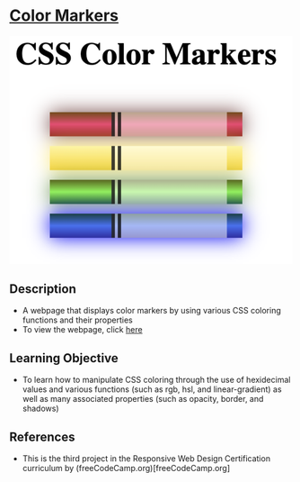 # [Color Markers](https://vincentz-42.github.io/freecodecamp/ColorMarkers/)
[![Color Markers](colormarker.png)](#)

## Description
* A webpage that displays color markers by using various CSS coloring functions and their properties 
* To view the webpage, click [here](https://vincentz-42.github.io/freecodecamp/ColorMarkers/)


## Learning Objective
* To learn how to manipulate CSS coloring through the use of hexidecimal values and various functions (such as rgb, hsl, and linear-gradient) as well as many associated properties (such as opacity, border, and shadows)

## References
* This is the third project in the Responsive Web Design Certification curriculum by (freeCodeCamp.org)[freeCodeCamp.org]